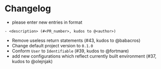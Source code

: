 # Changelog

- please enter new entries in format 

```
- <description> (#<PR_number>, kudos to @<author>)
```
- Remove useless return statements (#43, kudos to @babacros) 
- Change default project version to `0.1.0` 
- Conform `User` to `Identifiable` (#39, kudos to @fortmare)
- add new configurations which reflect currently built environment (#37, kudos to @olejnjak)
